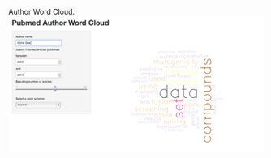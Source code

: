 Author Word Cloud.
![Alt text](https://github.com/abhik1368/Shinyapps/blob/master/Author%20Word%20Cloud/image1.png)
